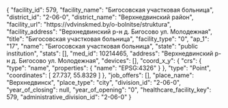 {
    "facility_id": 579,
    "facility_name": "Бигосовская участковая больница",
    "district_id": "2-06-0",
    "district_name": "Верхнедвинский район",
    "facility_url": "https:\/\/vdvinskmed.by\/o-bolnitse\/struktura",
    "facility_address": "Верхнедвинский р-н д. Бигосово ул. Молодежная",
    "title": "Бигосовская участковая больница",
    "facility_type": "0",
    "ap_1": "17",
    "name": "Бигосовская участковая больница",
    "state": "public institution",
    "stats": [],
    "med_id": 10214465,
    "address": "Верхнедвинский р-н д. Бигосово ул. Молодежная",
    "devices": [],
    "coord_x_y": {
        "crs": {
            "type": "name",
            "properties": {
                "name": "EPSG:4326"
            }
        },
        "type": "Point",
        "coordinates": [
            27.737,
            55.8329
        ]
    },
    "job_offers": [],
    "place_name": "Верхнедвинск",
    "place_type": "city",
    "division_id": "2-06-0",
    "year_of_closing": null,
    "year_of_opening": "0",
    "healthcare_facility_key": 579,
    "administrative_division_id": "2-06-0"
}